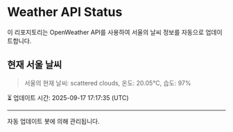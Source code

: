 
# Weather API Status

이 리포지토리는 OpenWeather API를 사용하여 서울의 날씨 정보를 자동으로 업데이트합니다.

## 현재 서울 날씨
> 서울의 현재 날씨: scattered clouds, 온도: 20.05°C, 습도: 97%

⏳ 업데이트 시간: 2025-09-17 17:17:35 (UTC)

---
자동 업데이트 봇에 의해 관리됩니다.

